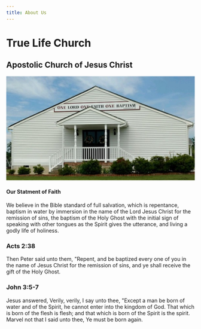 ```yaml
---
title: About Us
---
```


# True Life Church
## Apostolic Church of Jesus Christ


![](our_worship_center.jpg)


#### Our Statment of Faith

We believe in the Bible standard of full salvation, which is repentance, baptism in water by immersion in the name of the Lord Jesus Christ for the remission of sins, the baptism of the Holy Ghost with the initial sign of speaking with other tongues as the Spirit gives the utterance, and living a godly life of holiness.

### Acts 2:38
Then Peter said unto them, "Repent, and be baptized every one of you in the name of Jesus Christ for the remission of sins, and ye shall receive the gift of the Holy Ghost.

### John 3:5-7
Jesus answered, Verily, verily, I say unto thee, "Except a man be born of water and of the Spirit, he cannot enter into the kingdom of God. That which is born of the flesh is flesh; and that which is born of the Spirit is the spirit. Marvel not that I said unto thee, Ye must be born again.

